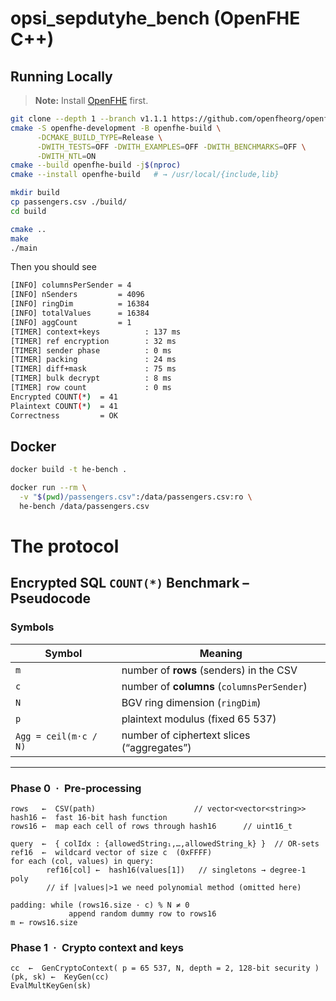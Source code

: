 # opsi_sepdutyhe_bench (OpenFHE C++)

## Running Locally

> **Note:** Install [OpenFHE](https://github.com/openfheorg/openfhe-development) first.

```sh
git clone --depth 1 --branch v1.1.1 https://github.com/openfheorg/openfhe-development.git
cmake -S openfhe-development -B openfhe-build \
      -DCMAKE_BUILD_TYPE=Release \
      -DWITH_TESTS=OFF -DWITH_EXAMPLES=OFF -DWITH_BENCHMARKS=OFF \
      -DWITH_NTL=ON
cmake --build openfhe-build -j$(nproc)
cmake --install openfhe-build   # → /usr/local/{include,lib}
```
```sh
mkdir build
cp passengers.csv ./build/ 
cd build

cmake ..
make
./main
```
Then you should see
```sh
[INFO] columnsPerSender = 4
[INFO] nSenders         = 4096
[INFO] ringDim          = 16384
[INFO] totalValues      = 16384
[INFO] aggCount         = 1
[TIMER] context+keys          : 137 ms
[TIMER] ref encryption        : 32 ms
[TIMER] sender phase          : 0 ms
[TIMER] packing               : 24 ms
[TIMER] diff+mask             : 75 ms
[TIMER] bulk decrypt          : 8 ms
[TIMER] row count             : 0 ms
Encrypted COUNT(*)  = 41
Plaintext COUNT(*)  = 41
Correctness         = OK
```
## Docker
```sh
docker build -t he-bench .

docker run --rm \
  -v "$(pwd)/passengers.csv":/data/passengers.csv:ro \
  he-bench /data/passengers.csv
```
# The protocol
## Encrypted SQL `COUNT(*)` Benchmark – Pseudocode

### Symbols

| Symbol | Meaning |
|--------|---------|
| `m` | number of **rows** (senders) in the CSV |
| `c` | number of **columns** (`columnsPerSender`) |
| `N` | BGV ring dimension (`ringDim`) |
| `p` | plaintext modulus (fixed 65 537) |
| `Agg = ceil(m·c / N)` | number of ciphertext slices (“aggregates”) |

---

### Phase 0 · Pre-processing

```text
rows   ←  CSV(path)                      // vector<vector<string>>
hash16 ←  fast 16-bit hash function
rows16 ←  map each cell of rows through hash16      // uint16_t

query  ←  { colIdx : {allowedString₁,…,allowedString_k} }  // OR-sets
ref16  ←  wildcard vector of size c  (0xFFFF)
for each (col, values) in query:
        ref16[col] ←  hash16(values[1])   // singletons → degree-1 poly
        // if |values|>1 we need polynomial method (omitted here)

padding: while (rows16.size · c) % N ≠ 0
             append random dummy row to rows16
m ← rows16.size
```
### Phase 1 · Crypto context and keys
```text
cc  ←  GenCryptoContext( p = 65 537, N, depth = 2, 128-bit security )
(pk, sk) ←  KeyGen(cc)
EvalMultKeyGen(sk)
```
